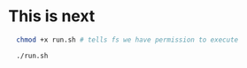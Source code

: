 # This is next

```bash
  chmod +x run.sh # tells fs we have permission to execute
```

```bash
  ./run.sh
```
